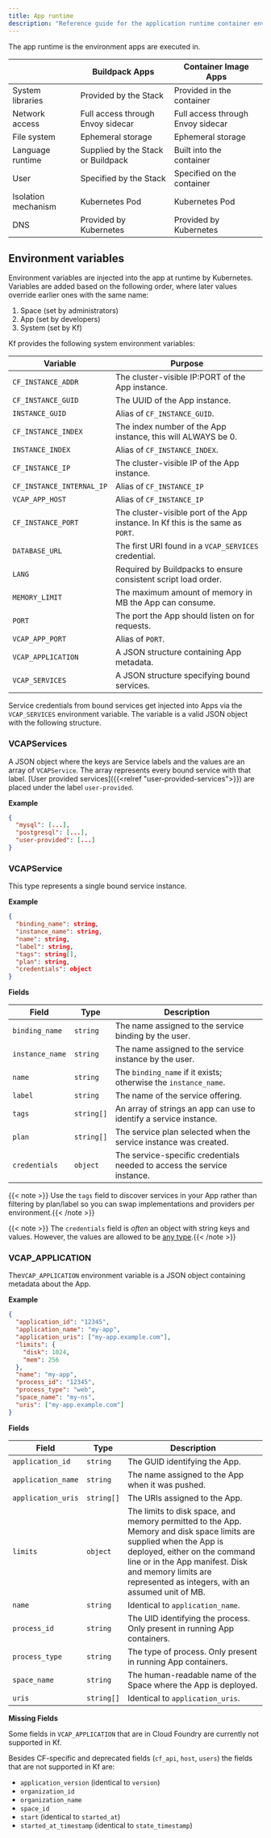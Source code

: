 ```yaml
---
title: App runtime
description: "Reference guide for the application runtime container environment."
---
```


The app runtime is the environment apps are executed in.

|                     | Buildpack Apps                     | Container Image Apps              |
| ---                 | ---                                | ---                               |
| System libraries    | Provided by the Stack              | Provided in the container         |
| Network access      | Full access through Envoy sidecar  | Full access through Envoy sidecar |
| File system         | Ephemeral storage                  | Ephemeral storage                 |
| Language runtime    | Supplied by the Stack or Buildpack | Built into the container          |
| User                | Specified by the Stack             | Specified on the container        |
| Isolation mechanism | Kubernetes Pod                     | Kubernetes Pod                    |
| DNS                 | Provided by Kubernetes             | Provided by Kubernetes            |

## Environment variables

Environment variables are injected into the app at runtime by Kubernetes.
Variables are added based on the following order, where later values override
earlier ones with the same name:

1. Space (set by administrators)
1. App (set by developers)
1. System (set by Kf)

Kf provides the following system environment variables:

| Variable                  | Purpose |
| ---                       | ---     |
| `CF_INSTANCE_ADDR`        | The cluster-visible IP:PORT of the App instance. |
| `CF_INSTANCE_GUID`        | The UUID of the App instance. |
| `INSTANCE_GUID`           | Alias of `CF_INSTANCE_GUID`. |
| `CF_INSTANCE_INDEX`       | The index number of the App instance, this will ALWAYS be 0. |
| `INSTANCE_INDEX`          | Alias of `CF_INSTANCE_INDEX`. |
| `CF_INSTANCE_IP`          | The cluster-visible IP of the App instance. |
| `CF_INSTANCE_INTERNAL_IP` | Alias of `CF_INSTANCE_IP` |
| `VCAP_APP_HOST`           | Alias of `CF_INSTANCE_IP` |
| `CF_INSTANCE_PORT`        | The cluster-visible port of the App instance. In Kf this is the same as `PORT`. |
| `DATABASE_URL`            | The first URI found in a `VCAP_SERVICES` credential. |
| `LANG`                    | Required by Buildpacks to ensure consistent script load order. |
| `MEMORY_LIMIT`            | The maximum amount of memory in MB the App can consume. |
| `PORT`                    | The port the App should listen on for requests. |
| `VCAP_APP_PORT`           | Alias of `PORT`. |
| `VCAP_APPLICATION`        | A JSON structure containing App metadata. |
| `VCAP_SERVICES`           | A JSON structure specifying bound services. |


Service credentials from bound services get injected into Apps via the
`VCAP_SERVICES` environment variable. The variable is a valid JSON object with
the following structure.

### VCAPServices

A JSON object where the keys are Service labels and the values are an array of
`VCAPService`. The array represents every bound
service with that label.
[User provided services]({{<relref "user-provided-services">}})
are placed under the label `user-provided`.

**Example**

```.json
{
  "mysql": [...],
  "postgresql": [...],
  "user-provided": [...]
}
```

### VCAPService

This type represents a single bound service instance.

**Example**

```.json
{
  "binding_name": string,
  "instance_name": string,
  "name": string,
  "label": string,
  "tags": string[],
  "plan": string,
  "credentials": object
}
```

**Fields**

| Field           | Type       | Description |
| ---             | ---        | ---         |
| `binding_name`  | `string`   | The name assigned to the service binding by the user. |
| `instance_name` | `string`   | The name assigned to the service instance by the user. |
| `name`          | `string`   | The `binding_name` if it exists; otherwise the `instance_name`. |
| `label`         | `string`   | The name of the service offering. |
| `tags`          | `string[]` | An array of strings an app can use to identify a service instance. |
| `plan`          | `string[]` | The service plan selected when the service instance was created. |
| `credentials`   | `object`   | The service-specific credentials needed to access the service instance. |

{{< note >}} Use the `tags` field to discover services in your App rather than filtering by
plan/label so you can swap implementations and providers per environment.{{< /note >}}

{{< note >}} The `credentials` field is _often_ an object with string keys and values.
However, the values are allowed to be [any type](https://github.com/openservicebrokerapi/servicebroker/blob/v2.15/spec.md#body-9).{{< /note >}}


### VCAP_APPLICATION

The`VCAP_APPLICATION` environment variable is a JSON object containing metadata about the App.

**Example**

```.json
{
  "application_id": "12345",
  "application_name": "my-app",
  "application_uris": ["my-app.example.com"],
  "limits": {
    "disk": 1024,
    "mem": 256
  },
  "name": "my-app",
  "process_id": "12345",
  "process_type": "web",
  "space_name": "my-ns",
  "uris": ["my-app.example.com"]
}
```

**Fields**

| Field                | Type       | Description |
| ---                  | ---        | ---         |
| `application_id`     | `string`   | The GUID identifying the App.               |
| `application_name`   | `string`   | The name assigned to the App when it was pushed. |
| `application_uris`   | `string[]` | The URIs assigned to the App. |
| `limits`             | `object`   | The limits to disk space, and memory permitted to the App. Memory and disk space limits are supplied when the App is deployed, either on the command line or in the App manifest. Disk and memory limits are represented as integers, with an assumed unit of MB. |
| `name`               | `string`   | Identical to `application_name`. |
| `process_id`         | `string`   | The UID identifying the process. Only present in running App containers. |
| `process_type`       | `string`   | The type of process. Only present in running App containers. |
| `space_name`         | `string`   | The human-readable name of the Space where the App is deployed. |
| `uris`               | `string[]` | Identical to `application_uris`.  |

**Missing Fields**

Some fields in `VCAP_APPLICATION` that are in Cloud Foundry are currently not supported in Kf.

Besides CF-specific and deprecated fields (`cf_api`, `host`, `users`) the fields that are not supported in Kf are:

- `application_version` (identical to `version`)
- `organization_id`
- `organization_name`
- `space_id`
- `start` (identical to `started_at`)
- `started_at_timestamp` (identical to `state_timestamp`)
